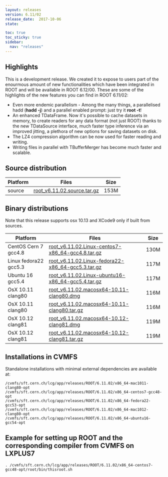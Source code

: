 ```yaml
---
layout: releases
version: 6.11/02
release_date:  2017-10-06
state:

toc: true
toc_sticky: true
sidebar:
  nav: "releases"
---
```



## Highlights

This is a development release. We created it to expose to users part of the enourmous amount of new functionalities which have been integrated in ROOT and will be available in ROOT 6.12/00.
These are some of the highlights of the new features you can find in ROOT 6.11/02:

- Even more endemic parallelism - Among the many things, a parallelised hadd (**hadd -j**) and a parallel enabled prompt: just try it **root -t**!
- An enhanced TDataFrame. Now it's possible to cache datasets in memory, to create readers for any data format (not just ROOT) thanks to the new TDataSource interface, much faster type inference via an improved jitting, a plethora of new options for saving  datasets on disk.
- The LZ4 compression algorithm can be now used for faster reading and writing.
- Writing files in parallel with TBufferMerger has become much faster and scalable.

## Source distribution

| Platform       | Files | Size |
|-----------|-------|-----|
| source | [root_v6.11.02.source.tar.gz](https://root.cern/download/root_v6.11.02.source.tar.gz) | 153M |


## Binary distributions

Note that this release supports osx 10.13 and XCode9 only if built from sources.

| Platform       | Files | Size |
|-----------|-------|-----|
| CentOS Cern 7 gcc4.8 | [root_v6.11.02.Linux-centos7-x86_64-gcc4.8.tar.gz](https://root.cern/download/root_v6.11.02.Linux-centos7-x86_64-gcc4.8.tar.gz) | 130M |
| Linux fedora22 gcc5.3 | [root_v6.11.02.Linux-fedora22-x86_64-gcc5.3.tar.gz](https://root.cern/download/root_v6.11.02.Linux-fedora22-x86_64-gcc5.3.tar.gz) | 117M |
| Ubuntu 16 gcc5.4 | [root_v6.11.02.Linux-ubuntu16-x86_64-gcc5.4.tar.gz](https://root.cern/download/root_v6.11.02.Linux-ubuntu16-x86_64-gcc5.4.tar.gz) | 117M |
| OsX 10.11 clang80 | [root_v6.11.02.macosx64-10.11-clang80.dmg](https://root.cern/download/root_v6.11.02.macosx64-10.11-clang80.dmg) | 116M |
| OsX 10.11 clang80 | [root_v6.11.02.macosx64-10.11-clang80.tar.gz](https://root.cern/download/root_v6.11.02.macosx64-10.11-clang80.tar.gz) | 116M |
| OsX 10.12 clang81 | [root_v6.11.02.macosx64-10.12-clang81.dmg](https://root.cern/download/root_v6.11.02.macosx64-10.12-clang81.dmg) | 119M |
| OsX 10.12 clang81 | [root_v6.11.02.macosx64-10.12-clang81.tar.gz](https://root.cern/download/root_v6.11.02.macosx64-10.12-clang81.tar.gz) | 119M |

## Installations in CVMFS

Standalone installations with minimal external dependencies are available at:
~~~
/cvmfs/sft.cern.ch/lcg/app/releases/ROOT/6.11.02/x86_64-mac1011-clang80-opt
/cvmfs/sft.cern.ch/lcg/app/releases/ROOT/6.11.02/x86_64-centos7-gcc48-opt
/cvmfs/sft.cern.ch/lcg/app/releases/ROOT/6.11.02/x86_64-fedora22-gcc53-opt
/cvmfs/sft.cern.ch/lcg/app/releases/ROOT/6.11.02/x86_64-mac1012-clang80-opt
/cvmfs/sft.cern.ch/lcg/app/releases/ROOT/6.11.02/x86_64-ubuntu16-gcc54-opt
~~~


## Example for setting up ROOT and the corresponding compiler from CVMFS on LXPLUS7

~~~
. /cvmfs/sft.cern.ch/lcg/app/releases/ROOT/6.11.02/x86_64-centos7-gcc48-opt/root/bin/thisroot.sh
~~~
